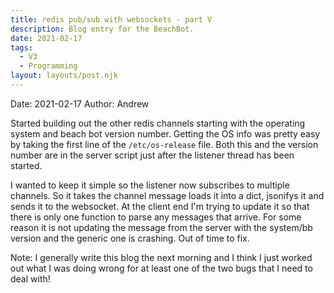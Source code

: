 ```yaml
---
title: redis pub/sub with websockets - part V
description: Blog entry for the BeachBot.
date: 2021-02-17
tags:
  - V3
  - Programming
layout: layouts/post.njk
---
```

Date: 2021-02-17
Author: Andrew

Started building out the other redis channels starting with the operating system and beach bot version number. Getting the OS info was pretty easy by taking the first line of the <code>/etc/os-release</code> file. Both this and the version number are in the server script just after the listener thread has been started. 

I wanted to keep it simple so the listener now subscribes to multiple channels. So it takes the channel message loads it into a dict, jsonifys it and sends it to the websocket. At the client end I'm trying to update it so that there is only one function to parse any messages that arrive. For some reason it is not updating the message from the server with the system/bb version and the generic one is crashing. Out of time to fix.

Note: I generally write this blog the next morning and I think I just worked out what I was doing wrong for at least one of the two bugs that I need to deal with!
